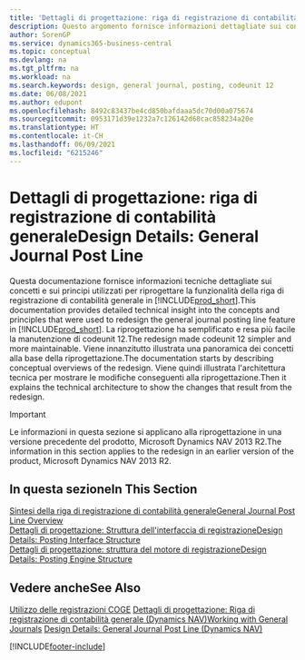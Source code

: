 ```yaml
---
title: 'Dettagli di progettazione: riga di registrazione di contabilità generale | Microsoft Docs'
description: Questo argomento fornisce informazioni dettagliate sui concetti e sui principi utilizzati per riprogettare la funzionalità della riga di registrazione di contabilità generale in Business Central.
author: SorenGP
ms.service: dynamics365-business-central
ms.topic: conceptual
ms.devlang: na
ms.tgt_pltfrm: na
ms.workload: na
ms.search.keywords: design, general journal, posting, codeunit 12
ms.date: 06/08/2021
ms.author: edupont
ms.openlocfilehash: 8492c83437be4cd850bafdaaa5dc70d00a075674
ms.sourcegitcommit: 0953171d39e1232a7c126142d68cac858234a20e
ms.translationtype: HT
ms.contentlocale: it-CH
ms.lasthandoff: 06/09/2021
ms.locfileid: "6215246"
---
```

# <a name="design-details-general-journal-post-line"></a><span data-ttu-id="dd788-103">Dettagli di progettazione: riga di registrazione di contabilità generale</span><span class="sxs-lookup"><span data-stu-id="dd788-103">Design Details: General Journal Post Line</span></span>

<span data-ttu-id="dd788-104">Questa documentazione fornisce informazioni tecniche dettagliate sui concetti e sui principi utilizzati per riprogettare la funzionalità della riga di registrazione di contabilità generale in [!INCLUDE[prod_short](includes/prod_short.md)].</span><span class="sxs-lookup"><span data-stu-id="dd788-104">This documentation provides detailed technical insight into the concepts and principles that were used to redesign the general journal posting line feature in [!INCLUDE[prod_short](includes/prod_short.md)].</span></span> <span data-ttu-id="dd788-105">La riprogettazione ha semplificato e resa più facile la manutenzione di codeunit 12.</span><span class="sxs-lookup"><span data-stu-id="dd788-105">The redesign made codeunit 12 simpler and more maintainable.</span></span> <span data-ttu-id="dd788-106">Viene innanzitutto illustrata una panoramica dei concetti alla base della riprogettazione.</span><span class="sxs-lookup"><span data-stu-id="dd788-106">The documentation starts by describing conceptual overviews of the redesign.</span></span> <span data-ttu-id="dd788-107">Viene quindi illustrata l'architettura tecnica per mostrare le modifiche conseguenti alla riprogettazione.</span><span class="sxs-lookup"><span data-stu-id="dd788-107">Then it explains the technical architecture to show the changes that result from the redesign.</span></span>  

> [!IMPORTANT]
> <span data-ttu-id="dd788-108">Le informazioni in questa sezione si applicano alla riprogettazione in una versione precedente del prodotto, Microsoft Dynamics NAV 2013 R2.</span><span class="sxs-lookup"><span data-stu-id="dd788-108">The information in this section applies to the redesign in an earlier version of the product, Microsoft Dynamics NAV 2013 R2.</span></span>

## <a name="in-this-section"></a><span data-ttu-id="dd788-109">In questa sezione</span><span class="sxs-lookup"><span data-stu-id="dd788-109">In This Section</span></span>

[<span data-ttu-id="dd788-110">Sintesi della riga di registrazione di contabilità generale</span><span class="sxs-lookup"><span data-stu-id="dd788-110">General Journal Post Line Overview</span></span>](design-details-general-journal-post-line-overview.md)  
[<span data-ttu-id="dd788-111">Dettagli di progettazione: Struttura dell'interfaccia di registrazione</span><span class="sxs-lookup"><span data-stu-id="dd788-111">Design Details: Posting Interface Structure</span></span>](design-details-posting-interface-structure.md)  
[<span data-ttu-id="dd788-112">Dettagli di progettazione: struttura del motore di registrazione</span><span class="sxs-lookup"><span data-stu-id="dd788-112">Design Details: Posting Engine Structure</span></span>](design-details-posting-engine-structure.md)  

## <a name="see-also"></a><span data-ttu-id="dd788-113">Vedere anche</span><span class="sxs-lookup"><span data-stu-id="dd788-113">See Also</span></span>

<span data-ttu-id="dd788-114">[Utilizzo delle registrazioni COGE](ui-work-general-journals.md)
[Dettagli di progettazione: Riga di registrazione di contabilità generale (Dynamics NAV)](/dynamics-nav-app/design-details-general-journal-post-line)</span><span class="sxs-lookup"><span data-stu-id="dd788-114">[Working with General Journals](ui-work-general-journals.md)
[Design Details: General Journal Post Line (Dynamics NAV)](/dynamics-nav-app/design-details-general-journal-post-line)</span></span>  

[!INCLUDE[footer-include](includes/footer-banner.md)]